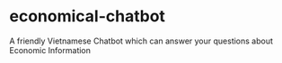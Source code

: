 # economical-chatbot
A friendly Vietnamese Chatbot which can answer your questions about Economic Information

